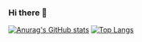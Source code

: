 ### Hi there 👋

[![Anurag's GitHub stats](https://github-readme-stats.vercel.app/api?username=junj2ejj)](https://github.com/junj2ejj/github-readme-stats)
[![Top Langs](https://github-readme-stats.vercel.app/api/top-langs/?username=junj2ejj)](https://github.com/junj2ejj/github-readme-stats)
<!--
**junj2ejj/junj2ejj** is a ✨ _special_ ✨ repository because its `README.md` (this file) appears on your GitHub profile.

Here are some ideas to get you started:

- 🔭 I’m currently working on ...
- 🌱 I’m currently learning ...
- 👯 I’m looking to collaborate on ...
- 🤔 I’m looking for help with ...
- 💬 Ask me about ...
- 📫 How to reach me: ...
- 😄 Pronouns: ...
- ⚡ Fun fact: ...
-->
